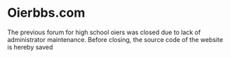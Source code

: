 # Oierbbs.com
The previous forum for high school oiers was closed due to lack of administrator maintenance. Before closing, the source code of the website is hereby saved
